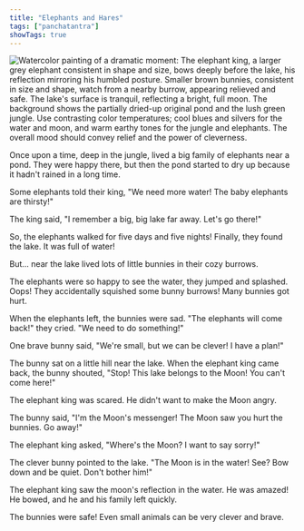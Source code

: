 ```yaml
---
title: "Elephants and Hares"
tags: ["panchatantra"]
showTags: true
---
```


![Watercolor painting of a dramatic moment: The elephant king, a larger grey elephant consistent in shape and size,  bows deeply before the lake, his reflection mirroring his humbled posture.  Smaller brown bunnies, consistent in size and shape, watch from a nearby burrow, appearing relieved and safe.  The lake's surface is tranquil, reflecting a bright, full moon. The background shows the partially dried-up original pond and the lush green jungle.   Use contrasting color temperatures; cool blues and silvers for the water and moon, and warm earthy tones for the jungle and elephants. The overall mood should convey relief and the power of cleverness.](/images/image_panchatantra-elephants-and-hares2.png)


Once upon a time, deep in the jungle, lived a big family of elephants near a pond.  They were happy there, but then the pond started to dry up because it hadn't rained in a long time.

Some elephants told their king, "We need more water!  The baby elephants are thirsty!" 

The king said, "I remember a big, big lake far away. Let's go there!" 

So, the elephants walked for five days and five nights!  Finally, they found the lake. It was full of water! 

But... near the lake lived lots of little bunnies in their cozy burrows.

The elephants were so happy to see the water, they jumped and splashed.  Oops!  They accidentally squished some bunny burrows!  Many bunnies got hurt.

When the elephants left, the bunnies were sad.  "The elephants will come back!" they cried.  "We need to do something!"

One brave bunny said,  "We're small, but we can be clever! I have a plan!" 

The bunny sat on a little hill near the lake.  When the elephant king came back, the bunny shouted, "Stop! This lake belongs to the Moon! You can't come here!" 

The elephant king was scared. He didn't want to make the Moon angry.

The bunny said, "I'm the Moon's messenger!  The Moon saw you hurt the bunnies.  Go away!" 

The elephant king asked, "Where's the Moon? I want to say sorry!" 

The clever bunny pointed to the lake. "The Moon is in the water!  See? Bow down and be quiet. Don't bother him!" 

The elephant king saw the moon's reflection in the water. He was amazed!  He bowed, and he and his family left quickly.

The bunnies were safe!  Even small animals can be very clever and brave.

